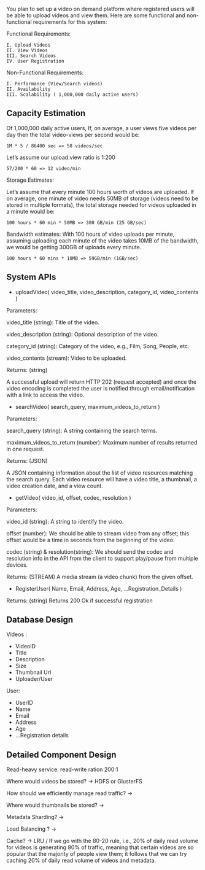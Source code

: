 You plan to set up a video on demand platform where registered users will be able to upload videos and view them. Here are some functional and non-functional requirements for this system:

Functional Requirements:

    I. Upload Videos
    II. View Videos
    III. Search Videos
    IV. User Registration

Non-Functional Requirements:

    I. Performance (View/Search videos)
    II. Availability
    III. Scalability ( 1,000,000 daily active users)
    
## Capacity Estimation

Of 1,000,000 daily active users, If, on average, a user views five videos per day then the total video-views per second would be:

    1M * 5 / 86400 sec => 58 videos/sec

Let’s assume our upload:view ratio is 1:200

    57/200 * 60 => 12 video/min

Storage Estimates:

Let’s assume that every minute 100 hours worth of videos are uploaded. If on average, one minute of video needs 50MB of storage (videos need to be stored in multiple formats), the total storage needed for videos uploaded in a minute would be:

    100 hours * 60 min * 50MB => 300 GB/min (25 GB/sec)

Bandwidth estimates: With 100 hours of video uploads per minute, assuming uploading each minute of the video takes 10MB of the bandwidth, we would be getting 300GB of uploads every minute.

    100 hours * 60 mins * 10MB => 59GB/min (1GB/sec)

## System APIs

 - uploadVideo(
    video_title, 
    video_description,
    category_id, 
    video_contents
)

Parameters:

video_title (string): Title of the video.

video_description (string): Optional description of the video.

category_id (string): Category of the video, e.g., Film, Song, People, etc.

video_contents (stream): Video to be uploaded.

Returns: (string)

A successful upload will return HTTP 202 (request accepted) and once the video encoding is completed the user is notified through email/notification with a link to access the video. 

- searchVideo(
    search_query, 
    maximum_videos_to_return
)

Parameters:

search_query (string): A string containing the search terms.

maximum_videos_to_return (number): Maximum number of results returned in one request.

Returns: (JSON)

A JSON containing information about the list of video resources matching the search query. Each video resource will have a video title, a thumbnail, a video creation date, and a view count.

- getVideo(
    video_id, 
    offset, 
    codec, 
    resolution
)

Parameters:

video_id (string): A string to identify the video.

offset (number): We should be able to stream video from any offset; this offset would be a time in seconds from the beginning of the video. 

codec (string) & resolution(string): We should send the codec and resolution info in the API from the client to support play/pause from multiple devices.

Returns: (STREAM)
A media stream (a video chunk) from the given offset.

- RegisterUser(
    Name,
    Email,
    Address,
    Age,
    ...Registration_Details
)

Returns: (string)
Returns 200 Ok if successful registration

## Database Design

Videos :

- VideoID
- Title
- Description
- Size
- Thumbnail Url
- Uploader/User

User: 

- UserID 
- Name 
- Email
- Address 
- Age 
- ...Registration details


## Detailed Component Design

Read-heavy service. read-write ration 200:1

Where would videos be stored? -> HDFS or GlusterFS

How should we efficiently manage read traffic? ->

Where would thumbnails be stored? ->

Metadata Sharding? ->

Load Balancing ? ->

Cache? -> LRU / If we go with the 80-20 rule, i.e., 20% of daily read volume for videos is generating 80% of traffic, meaning that certain videos are so popular that the majority of people view them; it follows that we can try caching 20% of daily read volume of videos and metadata.